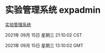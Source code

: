 # 实验管理系统 expadmin
[实验管理系统](http://111.175.122.218:56808/expadmin-782313d2-e1b1-4ea7-932e-3a55e6a1a4d0/)

2021年 09月 15日 星期三 21:10:02 CST

2021年 09月 15日 星期三 13:10:02 GMT
